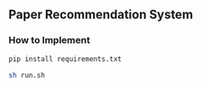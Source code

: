 ## Paper Recommendation System ##

### How to Implement ###

```bash
pip install requirements.txt
```

```bash
sh run.sh
```

